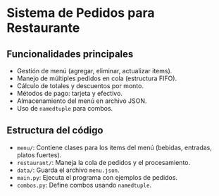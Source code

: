 # Sistema de Pedidos para Restaurante


## Funcionalidades principales

- Gestión de menú (agregar, eliminar, actualizar items).
- Manejo de múltiples pedidos en cola (estructura FIFO).
- Cálculo de totales y descuentos por monto.
- Métodos de pago: tarjeta y efectivo.
- Almacenamiento del menú en archivo JSON.
- Uso de `namedtuple` para combos.

## Estructura del código

- `menu/`: Contiene clases para los items del menú (bebidas, entradas, platos fuertes).
- `restaurant/`: Maneja la cola de pedidos y el procesamiento.
- `data/`: Guarda el archivo `menu.json`.
- `main.py`: Ejecuta el programa con ejemplos de pedidos.
- `combos.py`: Define combos usando `namedtuple`.
